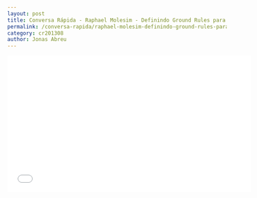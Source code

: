 ```yaml
---
layout: post
title: Conversa Rápida - Raphael Molesim - Definindo Ground Rules para Retrospectivas Ágeis
permalink: /conversa-rapida/raphael-molesim-definindo-ground-rules-para-retrospectivas-geis
category: cr201308
author: Jonas Abreu
---
```


<iframe width="560" height="315" src="//www.youtube.com/embed/_rue8hE-D3s" frameborder="0" allowfullscreen></iframe>
